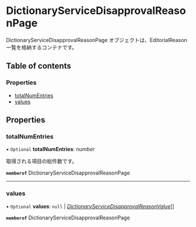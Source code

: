 # DictionaryServiceDisapprovalReasonPage


<div lang=\"ja\">DictionaryServiceDisapprovalReasonPage オブジェクトは、EditorialReason一覧を格納するコンテナです。</div> 

## Table of contents

### Properties

- [totalNumEntries](dictionaryservicedisapprovalreasonpage.md#totalnumentries)
- [values](dictionaryservicedisapprovalreasonpage.md#values)

## Properties

### totalNumEntries

• `Optional` **totalNumEntries**: *number*

<div lang=\"ja\">取得される項目の総件数です。</div> 

**`memberof`** DictionaryServiceDisapprovalReasonPage

___

### values

• `Optional` **values**: ``null`` \| [*DictionaryServiceDisapprovalReasonValue*](dictionaryservicedisapprovalreasonvalue.md)[]

**`memberof`** DictionaryServiceDisapprovalReasonPage
